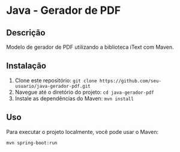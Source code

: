 # Java - Gerador de PDF

## Descrição
Modelo de gerador de PDF utilizando a biblioteca iText com Maven.

## Instalação
1. Clone este repositório: `git clone https://github.com/seu-usuario/java-gerador-pdf.git`
2. Navegue até o diretório do projeto: `cd java-gerador-pdf`
3. Instale as dependências do Maven: `mvn install`

## Uso
Para executar o projeto localmente, você pode usar o Maven:
```bash
mvn spring-boot:run
